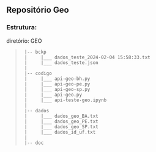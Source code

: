 ## Repositório Geo

### Estrutura:

diretório: GEO
 >      |-- bckp
 >      |     |___ dados_teste_2024-02-04 15:58:33.txt
 >      |     |___ dados_teste.json
 >      |
 >      |-- codigo
 >      |     |___ api-geo-bh.py
 >      |     |___ api-geo-pe.py
 >      |     |___ api-geo-sp.py
 >      |     |___ api-geo.py 
 >      |     |___ api-teste-geo.ipynb
 >      |
 >      |-- dados
 >      |     |___ dados_geo_BA.txt
 >      |     |___ dados_geo_PE.txt
 >      |     |___ dados_geo_SP.txt
 >      |     |___ dados_id_uf.txt
 >      |
 >      |-- doc